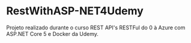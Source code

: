 # RestWithASP-NET4Udemy
Projeto realizado durante o curso REST API's RESTFul do 0 à Azure com ASP.NET Core 5 e Docker da Udemy.
